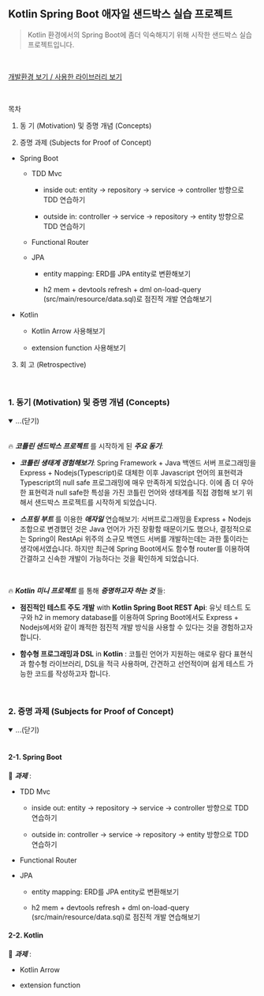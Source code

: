 ## Kotlin Spring Boot 애자일 샌드박스 실습 프로젝트 

> Kotlin 환경에서의 Spring Boot에 좀더 익숙해지기 위해 시작한 샌드박스 실습 프로젝트입니다. 

<br/>

[개발환경 보기 / 사용한 라이브러리 보기](https://portfolio-y0711.github.io/2021_kotlin/)


<br/>

목차 

1. 동 기 (Motivation) 및 증명 개념 (Concepts)

2. 증명 과제 (Subjects for Proof of Concept)

* Spring Boot

    * TDD Mvc

        * inside out: entity -> repository -> service -> controller 방향으로 TDD 연습하기 

        * outside in: controller -> service -> repository -> entity 방향으로 TDD 연습하기 

    * Functional Router

    * JPA 

        * entity mapping: ERD를 JPA entity로 변환해보기 

        * h2 mem + devtools refresh + dml on-load-query (src/main/resource/data.sql)로 점진적 개발 연습해보기 

* Kotlin

    * Kotlin Arrow 사용해보기 

    * extension function 사용해보기 


3. 회 고 (Retrospective)

<br/>

### 1. 동기 (Motivation) 및 증명 개념 (Concepts)


<!-- #region 1 -->

<details open>
<summary>...(닫기)</summary>

<br/>

🔥 **_코틀린 샌드박스 프로젝트_** 를 시작하게 된 **_주요 동기_**:   

* **_코틀린 생태계 경험해보기_**: Spring Framework + Java 백엔드 서버 프로그래밍을 Express + Nodejs(Typescript)로 대체한 이후 Javascript 언어의 표현력과 Typescript의 null safe 프로그래밍에 매우 만족하게 되었습니다. 이에 좀 더 우아한 표현력과 null safe한 특성을 가진 코틀린 언어와 생태계를 직접 경험해 보기 위해서 샌드박스 프로젝트를 시작하게 되었습니다. 

* **_스프링 부트_** 를 이용한 **_애자일_** 연습해보기: 서버프로그래밍을 Express + Nodejs 조합으로 변경했던 것은 Java 언어가 가진 장황함 때문이기도 했으나, 결정적으로는 Spring이 RestApi 위주의 소규모 백엔드 서버를 개발하는데는 과한 툴이라는 생각에서였습니다. 하지만 최근에 Spring Boot에서도 함수형 router를 이용하여 간결하고 신속한 개발이 가능하다는 것을 확인하게 되었습니다. 


<br/>

🔥 **_Kotlin 미니 프로젝트_** 를 통해 **_증명하고자 하는 것_** 들: 

* __점진적인 테스트 주도 개발__ with __Kotlin Spring Boot REST Api__: 유닛 테스트 도구와 h2 in memory database를 이용하여 Spring Boot에서도 Express + Nodejs에서와 같이 쾌적한 점진적 개발 방식을 사용할 수 있다는 것을 경험하고자 합니다. 

* __함수형 프로그래밍과 DSL__ in __Kotlin__ : 코틀린 언어가 지원하는 애로우 람다 표현식과 함수형 라이브러리, DSL을 적극 사용하며, 간견하고 선언적이며 쉽게 테스트 가능한 코드를 작성하고자 합니다. 


</details>

<br/>

<!-- #endregion 1 -->

### 2. 증명 과제 (Subjects for Proof of Concept)

<!-- #region 2 -->

<details open>
<summary>...(닫기)</summary>

<br/>

#### 2-1. Spring Boot

🐥 **_과제_** :   

* TDD Mvc

    * inside out: entity -> repository -> service -> controller 방향으로 TDD 연습하기 

    * outside in: controller -> service -> repository -> entity 방향으로 TDD 연습하기 

* Functional Router

* JPA 

    * entity mapping: ERD를 JPA entity로 변환해보기 

    * h2 mem + devtools refresh + dml on-load-query (src/main/resource/data.sql)로 점진적 개발 연습해보기 

#### 2-2. Kotlin 

🐥 **_과제_** :   

* Kotlin Arrow 

* extension function 


 
